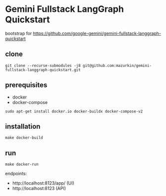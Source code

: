 # Gemini Fullstack LangGraph Quickstart

bootstrap for https://github.com/google-gemini/gemini-fullstack-langgraph-quickstart

## clone

```shell
git clone --recurse-submodules -j8 git@github.com:mazurkin/gemini-fullstack-langgraph-quickstart.git
```

## prerequisites

- docker
- docker-compose

```shell
sudo apt-get install docker.io docker-buildx docker-compose-v2
```

## installation

```shell
make docker-build
```

## run

```shell
make docker-run
```

endpoints:
- http://localhost:8123/app/ (UI)
- http://localhost:8123 (API)
